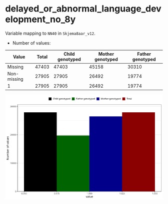 # delayed_or_abnormal_language_development_no_8y
Variable mapping to `NN40` in `Skjema8aar_v12`.
- Number of values:

| Value | Total | Child genotyped | Mother genotyped | Father genotyped |
| ----- | ----- | --------------- | ---------------- | ---------------- |
| Missing | 47403 | 47403 | 45158 | 30310 |
| Non-missing | 27905 | 27905 | 26492 | 19774 |
| 1 | 27905 | 27905 | 26492 | 19774 |



![](delayed_or_abnormal_language_development_no_8y_n.png)



